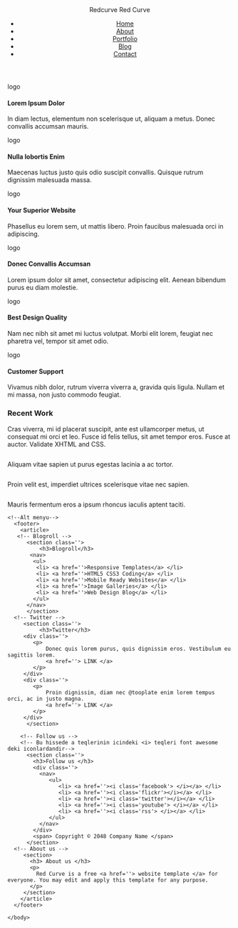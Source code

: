 
<!Doctype html5>
<html>
    <head>
        <title>Redcurve</title>
        <meta name="keywords" content="Redcurve,Red,curve,qirmizi" />
        <meta name="description" content ="web site"/>
        <!--CSS,JS, ve s elaveler-->
    </head>
    <body>
      <header>
       <!-- Logo hissesi-->
          <div class="">
             <span> Redcurve </span>
             <span> Red Curve </span>
          </div>
       <!-- Esas menyu -->
          <nav>
            <ul>
             <li> <a href=''>Home</a> </li>
             <li> <a href=''>About</a> </li>
             <li> <a href=''>Portfolio</a> </li>
             <li> <a href=''>Blog</a> </li>
             <li> <a href=''>Contact</a> </li>
            </ul>
          </nav>
      </header>
    <!--MAIN-->
         <article>
         <!--slayt sectionu-->
           <section> 
             <div class=''>
              <!--slayt-->
                <div class=''> 
                   <!--Sekiller -->
                   <div class=''><img src='' width='' height=''/></div>
                   <div class=''><img src='' width='' height=''/></div>
                   <div class=''><img src='' width='' height=''/></div>
                </div>
              <!--slayt altliqi-->
                <div class=''> </div>
             </div>
          </section>
        <!--Ort hisse-->
           <section> 
             <div class=''> 
               <span> logo </span>
               <h4>Lorem Ipsum Dolor</h4>
               <p>In diam lectus, elementum non scelerisque ut, aliquam a metus. Donec convallis accumsan mauris.</p>
             </div>
             <div class=''> 
               <span> logo </span>
               <h4>Nulla Iobortis Enim</h4>
               <p>Maecenas luctus justo quis odio suscipit convallis. Quisque rutrum dignissim malesuada massa.</p>
             </div>
             <div class=''> 
               <span> logo </span>
               <h4>Your Superior Website</h4>
               <p>Phasellus eu lorem sem, ut mattis libero. Proin faucibus malesuada orci in adipiscing.</p>
             </div>
             <div class=''> 
               <span> logo </span>
               <h4>Donec Convallis Accumsan</h4>
               <p>Lorem ipsum dolor sit amet, consectetur adipiscing elit. Aenean bibendum purus eu diam molestie.</p>
             </div>
            <div class=''> 
               <span> logo </span>
               <h4>Best Design Quality</h4>
               <p>Nam nec nibh sit amet mi luctus volutpat. Morbi elit lorem, feugiat nec pharetra vel, tempor sit amet odio.</p>
             </div>
             <div class=''> 
               <span> logo </span>
               <h4>Customer Support</h4>
               <p>Vivamus nibh dolor, rutrum viverra viverra a, gravida quis ligula. Nullam et mi massa, non justo commodo feugiat.</p>
             </div>
           </section>
       <!--Orta hisse ikinci -->
           <section> 
              <div class=''> 
                <h3> Recent Work</h3>
                <p>Cras viverra, mi id placerat suscipit, ante est ullamcorper metus, ut consequat mi orci et leo.
                   Fusce id felis tellus, sit amet tempor eros. Fusce at auctor. Validate XHTML and CSS. </p>
             </div>
             <div class=''> 
                <img src='' width='' heigh=''>
                <p>Aliquam vitae sapien ut purus egestas lacinia a ac tortor.</p>
             </div>
             <div class=''> 
                <img src='' width='' heigh=''>
                <p>Proin velit est, imperdiet ultrices scelerisque vitae nec sapien.</p>
             </div>
             <div class=''> 
                <img src='' width='' heigh=''>
                <p>Mauris fermentum eros a ipsum rhoncus iaculis aptent taciti.</p>
             </div>
           </section>
         </article>

    <!--Alt menyu-->
      <footer>
        <article>
       <!-- Blogroll -->
          <section class=''>
              <h3>Blogroll</h3>
           <nav>
            <ul>
             <li> <a href=''>Responsive Templates</a> </li>
             <li> <a href=''>HTML5 CSS3 Coding</a> </li>
             <li> <a href=''>Mobile Ready Websites</a> </li>
             <li> <a href=''>Image Galleries</a> </li>
             <li> <a href=''>Web Design Blog</a> </li>
            </ul>
          </nav>
          </section>
      <!-- Twitter -->
         <section class=''>
              <h3>Twitter</h3>
         <div class=''>
            <p> 
                Donec quis lorem purus, quis dignissim eros. Vestibulum eu sagittis lorem. 
                <a href=''> LINK </a>
            </p>
         </div>
         <div class=''>
            <p> 
                Proin dignissim, diam nec @tooplate enim lorem tempus orci, ac in justo magna.  
                <a href=''> LINK </a>
            </p>
         </div>
          </section>

        <!-- Follow us -->
        <!-- Bu hissede a teqlerinin icindeki <i> teqleri font awesome  deki iconlardandir-->
          <section class=''>
            <h3>Follow us </h3>
            <div class=''>
              <nav>
                 <ul>
                    <li> <a href=''><i class='facebook'> </i></a> </li>
                    <li> <a href=''><i class='flickr'></i></a> </li>
                    <li> <a href=''><i class='twitter'></i></a> </li>
                    <li> <a href=''><i class='youtube'> </i></a> </li>
                    <li> <a href=''><i class='rss'> </i></a> </li>
                 </ul>
              </nav>
            </div>
            <span> Copyright © 2048 Company Name </span>
          </section>
      <!-- About us -->
         <section>
           <h3> About us </h3>
           <p>
             Red Curve is a free <a href=''> website template </a> for everyone. You may edit and apply this template for any purpose.
           </p>
         </section>
        </article>
      </footer>
      
    </body>
</html>
